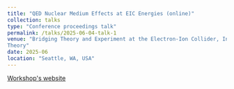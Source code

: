 ```yaml
---
title: "QED Nuclear Medium Effects at EIC Energies (online)"
collection: talks
type: "Conference proceedings talk"
permalink: /talks/2025-06-04-talk-1
venue: "Bridging Theory and Experiment at the Electron-Ion Collider, Institute for Nuclear
Theory"
date: 2025-06
location: "Seattle, WA, USA"
---
```


[Workshop's website](https://www.int.washington.edu/programs-and-workshops/int-10)
